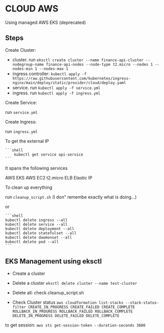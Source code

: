 # CLOUD AWS

Using managed AWS EKS (deprecated)

## Steps 

Create Cluster:

- cluster. run `eksctl create cluster --name finance-api-cluster --nodegroup-name finance-api-nodes --node-type t2.micro --nodes 1 --nodes-min 1 --nodes-max 1`  
- ingress controller: `kubectl apply -f https://raw.githubusercontent.com/kubernetes/ingress-nginx/main/deploy/static/provider/cloud/deploy.yaml`
- service. run `kubectl apply -f service.yml`
- ingress. run `kubectl apply -f ingress.yml`

Create Service:

run `service.yml`

Create Ingress:

run `ingress.yml`

To get the external IP

    ```shell
        kubectl get service api-service
    ```

It spans the following services

AWS EKS
AWS EC2 t2.micro
ELB
Elastic IP

To clean up everything

run `cleanup_script.sh` (I don" remembe exactly what is doing...)

or 

    ```shell
    kubectl delete ingress --all
    kubectl delete service --all
    kubectl delete deployment --all
    kubectl delete statefulset --all
    kubectl delete daemonset --all
    kubectl delete pod --all
    ```

## EKS Management using eksctl

- Create a cluster

- Delete a cluster `eksctl delete cluster --name test-cluster`
- Delete all: check cleanup_script.sh

- Check Cluster status `aws cloudformation list-stacks --stack-status-filter CREATE_IN_PROGRESS CREATE_FAILED CREATE_COMPLETE ROLLBACK_IN_PROGRESS ROLLBACK_FAILED ROLLBACK_COMPLETE DELETE_IN_PROGRESS DELETE_FAILED DELETE_COMPLETE`

to get session: `aws sts get-session-token --duration-seconds 3600`
